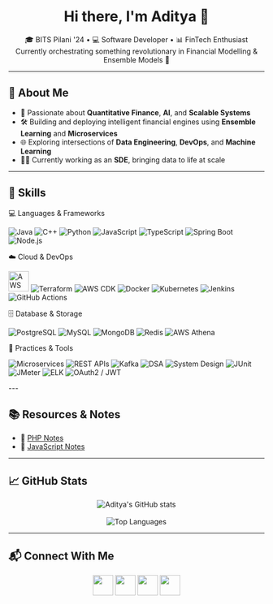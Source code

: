 <h1 align="center">Hi there, I'm Aditya 👋</h1>
<p align="center">
🎓 BITS Pilani '24 • 💻 Software Developer • 📊 FinTech Enthusiast <br>
Currently orchestrating something revolutionary in Financial Modelling & Ensemble Models 🚀
</p>

---

## 🚀 About Me

- 🧠 Passionate about **Quantitative Finance**, **AI**, and **Scalable Systems**
- 🛠️ Building and deploying intelligent financial engines using **Ensemble Learning** and **Microservices**
- 🌐 Exploring intersections of **Data Engineering**, **DevOps**, and **Machine Learning**
- 🧑‍💼 Currently working as an **SDE**, bringing data to life at scale

---

## 🔧 Skills
💻 Languages & Frameworks
<p align="left"> <img src="https://img.icons8.com/color/48/000000/java-coffee-cup-logo.png" title="Java" /> <img src="https://img.icons8.com/color/48/000000/c-plus-plus-logo.png" title="C++" /> <img src="https://img.icons8.com/color/48/000000/python--v1.png" title="Python" /> <img src="https://img.icons8.com/color/48/000000/javascript--v1.png" title="JavaScript" /> <img src="https://img.icons8.com/color/48/000000/typescript.png" title="TypeScript" /> <img src="https://img.icons8.com/color/48/000000/spring-logo.png" title="Spring Boot" /> <img src="https://img.icons8.com/color/48/000000/nodejs.png" title="Node.js" /> </p>
☁️ Cloud & DevOps
<p align="left"> <img src="https://www.vectorlogo.zone/logos/amazon_aws/amazon_aws-icon.svg" height="40" title="AWS" /> <img src="https://img.icons8.com/color/48/000000/terraform.png" title="Terraform" /> <img src="https://img.icons8.com/external-tal-revivo-color-tal-revivo/48/000000/external-aws-cdk-a-software-development-framework-to-define-cloud-infrastructure-logo-color-tal-revivo.png" title="AWS CDK" /> <img src="https://img.icons8.com/fluency/48/docker.png" title="Docker" /> <img src="https://img.icons8.com/color/48/kubernetes.png" title="Kubernetes" /> <img src="https://img.icons8.com/color/48/000000/jenkins.png" title="Jenkins" /> <img src="https://img.icons8.com/color/48/github--v1.png" title="GitHub Actions" /> </p>
🗄️ Database & Storage
<p align="left"> <img src="https://img.icons8.com/color/48/postgreesql.png" title="PostgreSQL" /> <img src="https://img.icons8.com/color/48/mysql-logo.png" title="MySQL" /> <img src="https://img.icons8.com/color/48/mongodb.png" title="MongoDB" /> <img src="https://img.icons8.com/color/48/redis.png" title="Redis" /> <img src="https://img.icons8.com/ios/48/amazon-athena.png" title="AWS Athena" /> </p>
🧪 Practices & Tools
<p align="left"> <img src="https://img.icons8.com/ios-filled/50/microservices.png" title="Microservices" /> <img src="https://img.icons8.com/color/48/api.png" title="REST APIs" /> <img src="https://img.icons8.com/color/48/kafka.png" title="Kafka" /> <img src="https://img.icons8.com/color/48/code.png" title="DSA" /> <img src="https://img.icons8.com/fluency/48/000000/settings.png" title="System Design" /> <img src="https://img.icons8.com/color/48/000000/test-tube.png" title="JUnit" /> <img src="https://img.icons8.com/ios/48/load-test.png" title="JMeter" /> <img src="https://img.icons8.com/color/48/000000/logstash.png" title="ELK" /> <img src="https://img.icons8.com/color/48/lock.png" title="OAuth2 / JWT" /> </p>
---

## 📚 Resources & Notes

- 📄 [PHP Notes](https://github.com/AdityaSharma911/Notes-for-programming-languages/tree/master/PHP)
- 📜 [JavaScript Notes](https://github.com/AdityaSharma911/Notes-for-programming-languages/tree/master/JavaScript)

---

## 📈 GitHub Stats

<p align="center">
  <img src="https://github-readme-stats.vercel.app/api?username=AdityaSharma911&show_icons=true&count_private=true&theme=tokyonight" alt="Aditya's GitHub stats"/>
  <br><br>
  <img src="https://github-readme-stats.vercel.app/api/top-langs/?username=AdityaSharma911&layout=compact&theme=tokyonight" alt="Top Languages"/>
</p>

---

## 📬 Connect With Me

<p align="center">
  <a href="https://www.linkedin.com/in/adityasharma9"><img src="https://img.icons8.com/fluency/48/linkedin.png" width="40"/></a>
  <a href="https://twitter.com/AdityaSharma_91"><img src="https://img.icons8.com/color/48/twitter.png" width="40"/></a>
  <a href="https://www.instagram.com/aditya.sharma1.0/"><img src="https://img.icons8.com/fluency/48/instagram-new.png" width="40"/></a>
  <a href="https://helloaditya.bss.design/"><img src="https://img.icons8.com/ios-filled/50/domain.png" width="40"/></a>
</p>
